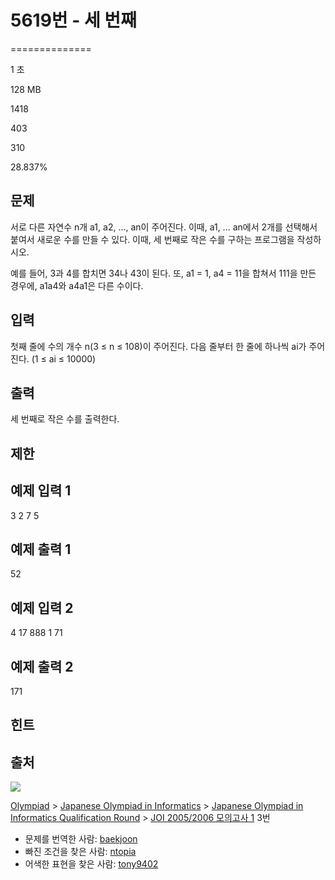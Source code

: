 # 5619번 - 세 번째


==============

1 초

128 MB

1418

403

310

28.837%

문제
--

서로 다른 자연수 n개 a1, a2, ..., an이 주어진다. 이때, a1, ... an에서 2개를 선택해서 붙여서 새로운 수를 만들 수 있다. 이때, 세 번째로 작은 수를 구하는 프로그램을 작성하시오.

예를 들어, 3과 4를 합치면 34나 43이 된다. 또, a1 = 1, a4 = 11을 합쳐서 111을 만든 경우에, a1a4와 a4a1은 다른 수이다.

입력
--

첫째 줄에 수의 개수 n(3 ≤ n ≤ 108)이 주어진다. 다음 줄부터 한 줄에 하나씩 ai가 주어진다. (1 ≤ ai ≤ 10000)

출력
--

세 번째로 작은 수를 출력한다.

제한
--

예제 입력 1
-------

3
2
7
5

예제 출력 1
-------

52

예제 입력 2
-------

4
17
888
1
71

예제 출력 2
-------

171

힌트
--

출처
--

[![](https://licensebuttons.net/l/by-sa/4.0/88x31.png)](https://creativecommons.org/licenses/by-sa/4.0/)

[Olympiad](/category/2) > [Japanese Olympiad in Informatics](/category/100) > [Japanese Olympiad in Informatics Qualification Round](/category/101) > [JOI 2005/2006 모의고사 1](/category/detail/559) 3번

*   문제를 번역한 사람: [baekjoon](/user/baekjoon)
*   빠진 조건을 찾은 사람: [ntopia](/user/ntopia)
*   어색한 표현을 찾은 사람: [tony9402](/user/tony9402)